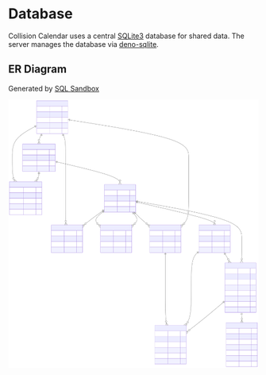 # Database

Collision Calendar uses a central [SQLite3](https://sqlite.org/index.html) database for shared data. The server manages
the database via [deno-sqlite](https://deno.land/x/sqlite@v3.9.1).

## ER Diagram

Generated by [SQL Sandbox](https://www.convertcsv.com/sqlite-online.htm)

![ER Diagram](erd.svg)
